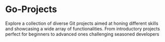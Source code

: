 # Go-Projects
Explore a collection of diverse Git projects aimed at honing different skills and showcasing a wide array of functionalities. From introductory projects perfect for beginners to advanced ones challenging seasoned developers
